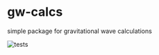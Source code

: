# gw-calcs
simple package for gravitational wave calculations 

![tests](https://github.com/katiebreivik/gw-calcs/workflows/tests/badge.svg)
